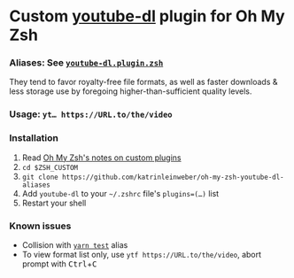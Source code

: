 # Custom [youtube-dl](https://ytdl-org.github.io/youtube-dl/)  plugin for Oh My Zsh

### Aliases: See [`youtube-dl.plugin.zsh`](youtube-dl.plugin.zsh) 

They tend to favor royalty-free file formats,
as well as faster downloads & less storage use
by foregoing higher-than-sufficient quality levels.

### Usage: `yt… https://URL.to/the/video`

### Installation

1. Read [Oh My Zsh's notes on custom plugins](https://github.com/ohmyzsh/ohmyzsh#custom-plugins-and-themes)
1. `cd $ZSH_CUSTOM`
1. `git clone https://github.com/katrinleinweber/oh-my-zsh-youtube-dl-aliases`
1. Add `youtube-dl` to your `~/.zshrc` file's `plugins=(…)` list
1. Restart your shell

### Known issues

- Collision with [`yarn test`](https://github.com/ohmyzsh/ohmyzsh/tree/master/plugins/yarn#aliases)
alias
- To view format list only, use `ytf https://URL.to/the/video`,
  abort prompt with <kbd>Ctrl</kbd>+<kbd>C</kbd>
 
